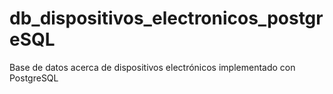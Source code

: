 # db_dispositivos_electronicos_postgreSQL
Base de datos acerca de dispositivos electrónicos implementado con PostgreSQL
